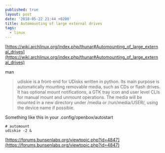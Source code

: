 ```yaml
---
published: true
layout: post
date: '2018-05-22 21:44 +0200'
title: Automounting of large external drives
tags:
  - linux
---
```

[https://wiki.archlinux.org/index.php/thunar#Automounting_of_large_external_drives](https://wiki.archlinux.org/index.php/thunar#Automounting_of_large_external_drives)

man

> udiskie is a front-end for UDisks written in python. Its main purpose is automatically mounting removable media, such as CDs or flash drives. It has optional mount notifications, a GTK tray icon and user level CLIs for manual mount and unmount operations. The media will be mounted in a new directory under /media or /run/media/USER/, using the device name if possible.
    
Something like this in your .config/openbox/autostart

	# automount
	udiskie -2 &
    
[https://forums.bunsenlabs.org/viewtopic.php?id=4847](https://forums.bunsenlabs.org/viewtopic.php?id=4847)

